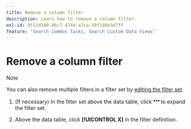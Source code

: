```yaml
---
title: Remove a column filter
description: Learn how to remove a column filter.
exl-id: 9f11d100-06c7-474d-a7ca-30f180e3d7ff
feature: "Search Common Tasks, Search Custom Data Views"
---
```

# Remove a column filter

>[!NOTE]
>
>You can also remove multiple filters in a filter set by [editing the filter set](/help/search-social-commerce/common-tasks/data-views/ad-hoc-settings/column-filter-edit.md).

1. (If necessary) In the filter set above the data table, click ![More](/help/search-social-commerce/assets/more-filters.png "More") to expand the filter set.

1. Above the data table, click **[!UICONTROL X]** in the filter definition.
